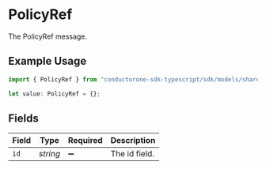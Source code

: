 # PolicyRef

The PolicyRef message.

## Example Usage

```typescript
import { PolicyRef } from "conductorone-sdk-typescript/sdk/models/shared";

let value: PolicyRef = {};
```

## Fields

| Field              | Type               | Required           | Description        |
| ------------------ | ------------------ | ------------------ | ------------------ |
| `id`               | *string*           | :heavy_minus_sign: | The id field.      |